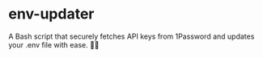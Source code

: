 # env-updater
A Bash script that securely fetches API keys from 1Password and updates your .env file with ease. 📝🔑
